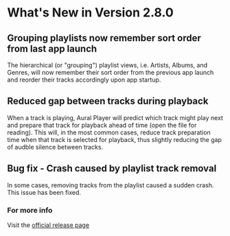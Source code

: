 #  What's New in Version 2.8.0

## Grouping playlists now remember sort order from last app launch

The hierarchical (or "grouping") playlist views, i.e. Artists, Albums, and Genres, will now remember their sort order from the previous app launch and reorder their tracks accordingly upon app startup.

## Reduced gap between tracks during playback

When a track is playing, Aural Player will predict which track might play next and prepare that track for playback ahead of time (open the file for reading). This will, in the most common cases, reduce track preparation time when that track is selected for playback, thus slightly reducing the gap of audble silence between tracks.

## Bug fix - Crash caused by playlist track removal

In some cases, removing tracks from the playlist caused a sudden crash. This issue has been fixed.

### **For more info**
Visit the [official release page](https://github.com/maculateConception/aural-player/releases/tag/2.8.0)
